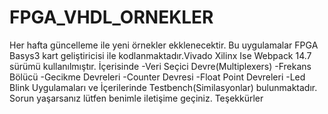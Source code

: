 # FPGA_VHDL_ORNEKLER
Her hafta güncelleme ile yeni örnekler ekklenecektir.
Bu uygulamalar FPGA Basys3 kart geliştiricisi ile kodlanmaktadır.Vivado Xilinx Ise Webpack 14.7 sürümü kullanılmıştır. İçerisinde 
-Veri Seçici Devre(Multiplexers)
-Frekans Bölücü
-Gecikme Devreleri
-Counter Devresi
-Float Point Devreleri
-Led Blink Uygulamaları
ve İçerilerinde Testbench(Similasyonlar) bulunmaktadır.
Sorun yaşarsanız lütfen benimle iletişime geçiniz.
Teşekkürler
